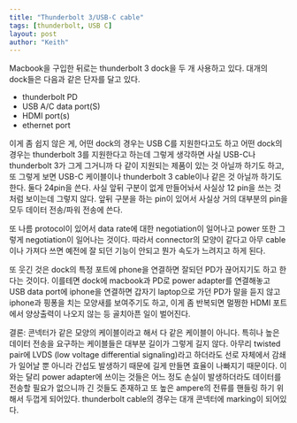 ```yaml
---
title: "Thunderbolt 3/USB-C cable"
tags: [thunderbolt, USB C]
layout: post
author: "Keith"
---
```


Macbook을 구입한 뒤로는 thunderbolt 3 dock을 두 개 사용하고 있다. 대개의 dock들은 다음과 같은 단자를 달고 있다.
- thunderbolt PD
- USB A/C data port(S)
- HDMI port(s)
- ethernet port

이게 좀 쉽지 않은 게, 어떤 dock의 경우는 USB C를 지원한다고도 하고 어떤 dock의 경우는 thunderbolt 3를 지원한다고 하는데 그렇게 생각하면 사실 USB-C나 thunderbolt 3가 그게 그거니까 다 같이 지원되는 제품이 있는 것 아닐까 하기도 하고, 또 그렇게 보면 USB-C 케이블이나 thunderbolt 3 cable이나 같은 것 아닐까 하기도 한다. 둘다 24pin을 쓴다. 사실 앞뒤 구분이 없게 만들어놔서 사실상 12 pin을 쓰는 것처럼 보이는데 그렇지 않다. 앞뒤 구분을 하는 pin이 있어서 사실상 거의 대부분의 pin을 모두 데이터 전송/파워 전송에 쓴다.

또 나름 protocol이 있어서 data rate에 대한 negotiation이 일어나고 power 또한 그렇게 negotiation이 일어나는 것이다. 따라서 connector의 모양이 같다고 아무 cable이나 가져다 쓰면 예전에 잘 되던 기능이 안되고 뭔가 속도가 느려지고 하게 된다. 

또 웃긴 것은 dock의 특정 포트에 phone을 연결하면 잘되던 PD가 끊어지기도 하고 한다는 것이다. 이를테면 dock에 macbook과 PD로 power adapter를 연결해놓고 USB data port에 iphone을 연결하면 갑자기 laptop으로 가던 PD가 말을 듣지 않고 iphone과 핑퐁을 치는 모양새를 보여주기도 하고, 이게 좀 반복되면 멀쩡한 HDMI 포트에서 양상출력이 나오지 않는 등 골치아픈 일이 벌어진다.

결론: 콘넥터가 같은 모양의 케이블이라고 해서 다 같은 케이블이 아니다. 특히나 높은 데이터 전송을 요구하는 케이블들은 대부분 길이가 그렇게 길지 않다. 아무리 twisted pair에 LVDS (low voltage differential signaling)라고 하더라도 선로 자체에서 감쇄가 일어날 뿐 아니라 간섭도 발생하기 때문에 길게 만들면 효율이 나빠지기 때문이다. 이와는 달리 power adapter에 쓰이는 것들은 어느 정도 손실이 발생하더라도 데이터를 전송할 필요가 없으니까 긴 것들도 존재하고 또 높은 ampere의 전류를 핸들링 하기 위해서 두껍게 되어있다. thunderbolt cable의 경우는 대개 콘넥터에 marking이 되어있다.
